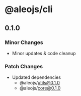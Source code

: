 # @aleojs/cli

## 0.1.0

### Minor Changes

- Minor updates & code cleanup

### Patch Changes

- Updated dependencies
  - @aleojs/utils@0.1.0
  - @aleojs/core@0.1.0
